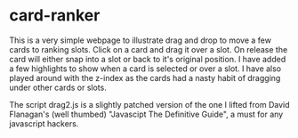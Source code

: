 # card-ranker
This is a very simple webpage to illustrate drag and drop to move a few cards to ranking slots. Click on a card and drag it over a slot. 
On release the card will either snap into a slot or back to it's original position. 
I have added a few highlights to show when a card is selected or over a slot. 
I have also played around with the z-index as the cards had a nasty habit of dragging under other cards or slots.

The script drag2.js is a slightly patched version of the one I lifted from David Flanagan's (well thumbed) 
"Javascipt The Definitive Guide", a must for any javascript hackers.
